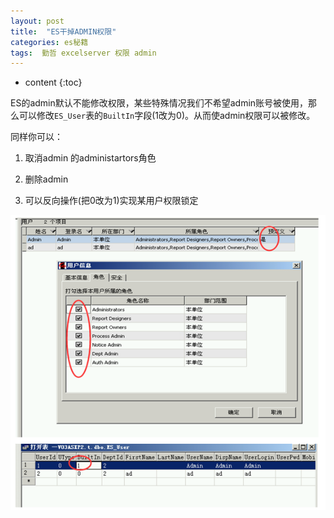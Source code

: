 ```yaml
---
layout: post
title:  "ES干掉ADMIN权限"
categories: es秘籍
tags:  勤哲 excelserver 权限 admin
---
```


* content
{:toc}

ES的admin默认不能修改权限，某些特殊情况我们不希望admin账号被使用，那么可以修改`ES_User`表的`BuiltIn`字段(1改为0)。从而使admin权限可以被修改。

同样你可以：

1. 取消admin 的administartors角色

2. 删除admin

3. 可以反向操作(把0改为1)实现某用户权限锁定

![](/img/ess9-1.jpg)
